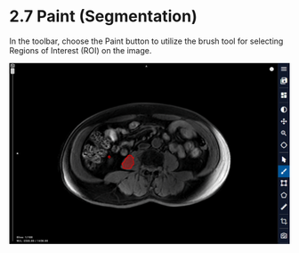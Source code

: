 # 2.7 Paint (Segmentation)

In the toolbar, choose the Paint button to utilize the brush tool for selecting Regions of Interest (ROI) on the image.

![Image](img/image_54.png)

